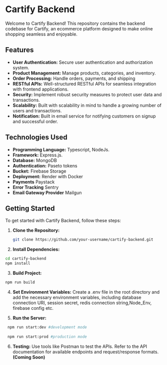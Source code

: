 # Cartify Backend

Welcome to Cartify Backend! This repository contains the backend codebase for Cartify, an ecommerce platform designed to make online shopping seamless and enjoyable.

## Features

- **User Authentication:** Secure user authentication and authorization system.
- **Product Management:** Manage products, categories, and inventory.
- **Order Processing:** Handle orders, payments, and shipping 
- **RESTful APIs:** Well-structured RESTful APIs for seamless integration with frontend applications.
- **Security:** Implement robust security measures to protect user data and transactions.
- **Scalability:** Built with scalability in mind to handle a growing number of users and transactions.
- **Notification:** Built in email service for notifying customers on signup and successful order.

## Technologies Used

- **Programming Language:** Typescript, NodeJs.
- **Framework:** Express.js.
- **Database:** MongoDB
- **Authentication:** Paseto tokens
- **Bucket:** Firebase Storage
- **Deployment:** Render with Docker
- **Payments** Paystack
- **Error Tracking** Sentry
- **Email Gateway Provider** Mailgun

## Getting Started

To get started with Cartify Backend, follow these steps:

1. **Clone the Repository:**

   ```bash
   git clone https://github.com/your-username/cartify-backend.git

2. **Install Dependencies:** 

``` bash
cd cartify-backend
npm install
```
3. **Build Project:** 

``` bash
npm run build
```

4. **Set Environment Variables:**
  Create a .env file in the root directory and add the necessary environment variables, including database connection URI, session secret, redis connection string,Node_Env, firebase config etc. 

5. **Run the Server:**
 ``` bash
  npm run start:dev #development mode
  
  npm run start:prod #production mode
```
6. **Testing:**
Use tools like Postman to test the APIs. Refer to the API documentation for available endpoints and request/response formats. **(Coming Soon)**
   
